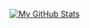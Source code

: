 [![My GitHub Stats](https://github-readme-stats.vercel.app/api/?username=shhubhxm&count_private=true&theme=tokyonight&showicons=true)]()

